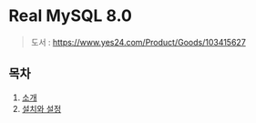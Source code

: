 # Real MySQL 8.0

> 도서 : https://www.yes24.com/Product/Goods/103415627

## 목차

1. [소개](https://github.com/hwibaski/book_study/tree/main/real_my_sql/_01)
2. [설치와 설정](https://github.com/hwibaski/book_study/tree/main/real_my_sql/_02)

